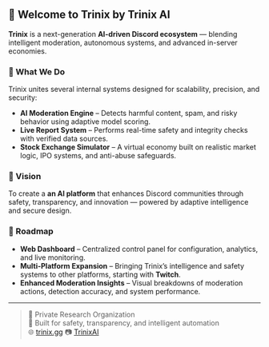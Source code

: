 ## 👋 Welcome to **Trinix by Trinix AI**

**Trinix** is a next-generation **AI-driven Discord ecosystem** — blending intelligent moderation, autonomous systems, and advanced in-server economies.

### 🧠 What We Do
Trinix unites several internal systems designed for scalability, precision, and security:
- **AI Moderation Engine** – Detects harmful content, spam, and risky behavior using adaptive model scoring.  
- **Live Report System** – Performs real-time safety and integrity checks with verified data sources.  
- **Stock Exchange Simulator** – A virtual economy built on realistic market logic, IPO systems, and anti-abuse safeguards.   

### 🚀 Vision
To create a **an AI platform** that enhances Discord communities through safety, transparency, and innovation — powered by adaptive intelligence and secure design.

### 🧩 Roadmap
- **Web Dashboard** – Centralized control panel for configuration, analytics, and live monitoring.  
- **Multi-Platform Expansion** – Bringing Trinix’s intelligence and safety systems to other platforms, starting with **Twitch**.  
- **Enhanced Moderation Insights** – Visual breakdowns of moderation actions, detection accuracy, and system performance.  

---

> 🧩 Private Research Organization  
> 🧠 Built for safety, transparency, and intelligent automation  
> 🌐 [trinix.gg](https://trinix.gg) 
> 📷 [TrinixAI](https://www.instagram.com/trinixai) 
